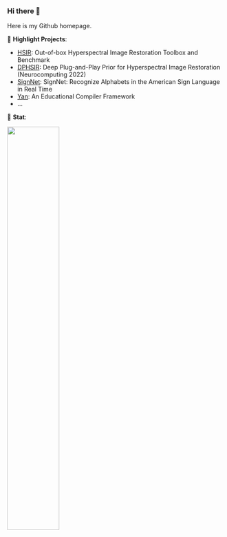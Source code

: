 ### Hi there 👋

Here is my Github homepage.

:star2: **Highlight Projects**:

- [HSIR](https://github.com/Zeqiang-Lai/HSIR): Out-of-box Hyperspectral Image Restoration Toolbox and Benchmark
- [DPHSIR](https://github.com/Zeqiang-Lai/DPHSIR): Deep Plug-and-Play Prior for Hyperspectral Image Restoration (Neurocomputing 2022)
- [SignNet](https://github.com/Zeqiang-Lai/SignNet): SignNet: Recognize Alphabets in the American Sign Language in Real Time
- [Yan](https://github.com/yan-lang/yan): An Educational Compiler Framework
- ...

:dart: **Stat**:

<p>
	<a href="#/"><img width="49%" src="https://github-readme-stats.vercel.app/api?username=Zeqiang-Lai&show_icons=true&hide_title=true&count_private=true" align="left"></a>
</p>
